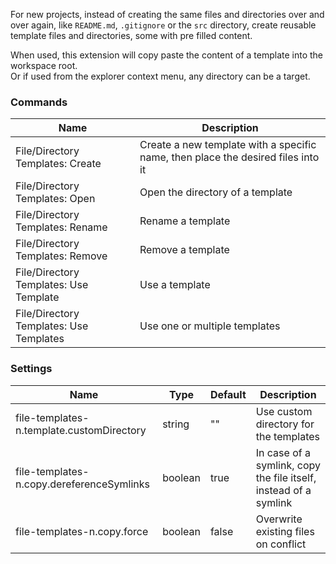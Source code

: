 For new projects, instead of creating the same files and directories over and over again,
like `README.md`, `.gitignore` or the `src` directory, create reusable template files and directories,
some with pre filled content.

When used, this extension will copy paste the content of a template into the workspace root.\
Or if used from the explorer context menu, any directory can be a target.

### Commands
| Name | Description |
| - | - |
| File/Directory Templates: Create | Create a new template with a specific name, then place the desired files into it |
| File/Directory Templates: Open | Open the directory of a template |
| File/Directory Templates: Rename | Rename a template |
| File/Directory Templates: Remove | Remove a template |
| File/Directory Templates: Use Template | Use a template |
| File/Directory Templates: Use Templates | Use one or multiple templates |

### Settings
| Name | Type | Default | Description |
| - | - | - | - |
| file-templates-n.template.customDirectory | string | "" | Use custom directory for the templates |
| file-templates-n.copy.dereferenceSymlinks | boolean | true | In case of a symlink, copy the file itself, instead of a symlink |
| file-templates-n.copy.force | boolean | false | Overwrite existing files on conflict |
